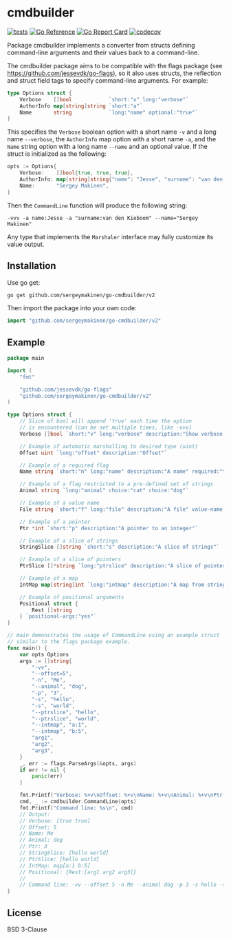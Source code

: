 # cmdbuilder

[![tests](https://github.com/sergeymakinen/go-cmdbuilder/workflows/tests/badge.svg)](https://github.com/sergeymakinen/go-cmdbuilder/actions?query=workflow%3Atests)
[![Go Reference](https://pkg.go.dev/badge/github.com/sergeymakinen/go-cmdbuilder.svg)](https://pkg.go.dev/github.com/sergeymakinen/go-cmdbuilder/v2)
[![Go Report Card](https://goreportcard.com/badge/github.com/sergeymakinen/go-cmdbuilder)](https://goreportcard.com/report/github.com/sergeymakinen/go-cmdbuilder)
[![codecov](https://codecov.io/gh/sergeymakinen/go-cmdbuilder/branch/main/graph/badge.svg)](https://codecov.io/gh/sergeymakinen/go-cmdbuilder)

Package cmdbuilder implements a converter from structs defining command-line arguments and their values back to a command-line.

The cmdbuilder package aims to be compatible with the flags package (see https://github.com/jessevdk/go-flags),
so it also uses structs, the reflection and struct field tags to specify command-line arguments. For example:

```go
type Options struct {
    Verbose    []bool            `short:"v" long:"verbose"`
    AuthorInfo map[string]string `short:"a"`
    Name       string            `long:"name" optional:"true"`
}
```

This specifies the `Verbose` boolean option with a short name `-v` and a long name `--verbose`,
the `AuthorInfo` map option with a short name `-a`,
and the `Name` string option with a long name `--name` and an optional value.
If the struct is initialized as the following:

```go
opts := Options{
    Verbose:    []bool{true, true, true},
    AuthorInfo: map[string]string{"name": "Jesse", "surname": "van den Kieboom"},
    Name:       "Sergey Makinen",
}
```

Then the `CommandLine` function will produce the following string:

```
-vvv -a name:Jesse -a "surname:van den Kieboom" --name="Sergey Makinen"
```

Any type that implements the `Marshaler` interface may fully customize its value output.

## Installation

Use go get:

```bash
go get github.com/sergeymakinen/go-cmdbuilder/v2
```

Then import the package into your own code:

```go
import "github.com/sergeymakinen/go-cmdbuilder/v2"
```


## Example

```go
package main

import (
	"fmt"

	"github.com/jessevdk/go-flags"
	"github.com/sergeymakinen/go-cmdbuilder/v2"
)

type Options struct {
	// Slice of bool will append 'true' each time the option
	// is encountered (can be set multiple times, like -vvv)
	Verbose []bool `short:"v" long:"verbose" description:"Show verbose debug information"`

	// Example of automatic marshalling to desired type (uint)
	Offset uint `long:"offset" description:"Offset"`

	// Example of a required flag
	Name string `short:"n" long:"name" description:"A name" required:"true"`

	// Example of a flag restricted to a pre-defined set of strings
	Animal string `long:"animal" choice:"cat" choice:"dog"`

	// Example of a value name
	File string `short:"f" long:"file" description:"A file" value-name:"FILE"`

	// Example of a pointer
	Ptr *int `short:"p" description:"A pointer to an integer"`

	// Example of a slice of strings
	StringSlice []string `short:"s" description:"A slice of strings"`

	// Example of a slice of pointers
	PtrSlice []*string `long:"ptrslice" description:"A slice of pointers to string"`

	// Example of a map
	IntMap map[string]int `long:"intmap" description:"A map from string to int"`

	// Example of positional arguments
	Positional struct {
		Rest []string
	} `positional-args:"yes"`
}

// main demonstrates the usage of CommandLine using an example struct
// similar to the flags package example.
func main() {
	var opts Options
	args := []string{
		"-vv",
		"--offset=5",
		"-n", "Me",
		"--animal", "dog",
		"-p", "3",
		"-s", "hello",
		"-s", "world",
		"--ptrslice", "hello",
		"--ptrslice", "world",
		"--intmap", "a:1",
		"--intmap", "b:5",
		"arg1",
		"arg2",
		"arg3",
	}
	_, err := flags.ParseArgs(&opts, args)
	if err != nil {
		panic(err)
	}

	fmt.Printf("Verbose: %+v\nOffset: %+v\nName: %+v\nAnimal: %+v\nPtr: %+v\nStringSlice: %+v\nPtrSlice: [%v %v]\nIntMap: %+v\nPositional: %+v\n\n", opts.Verbose, opts.Offset, opts.Name, opts.Animal, *opts.Ptr, opts.StringSlice, *opts.PtrSlice[0], *opts.PtrSlice[1], opts.IntMap, opts.Positional)
	cmd, _ := cmdbuilder.CommandLine(opts)
	fmt.Printf("Command line: %s\n", cmd)
	// Output:
	// Verbose: [true true]
	// Offset: 5
	// Name: Me
	// Animal: dog
	// Ptr: 3
	// StringSlice: [hello world]
	// PtrSlice: [hello world]
	// IntMap: map[a:1 b:5]
	// Positional: {Rest:[arg1 arg2 arg3]}
	//
	// Command line: -vv --offset 5 -n Me --animal dog -p 3 -s hello -s world --ptrslice hello --ptrslice world --intmap a:1 --intmap b:5 arg1 arg2 arg3
}
```

## License

BSD 3-Clause
